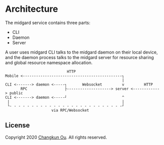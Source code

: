 # Architecture

The midgard service contains three parts:

- CLI
- Daemon
- Server

A user uses midgard CLI talks to the midgard daemon on their local device,
and the daemon process talks to the midgard server for resource sharing
and global resource namespace allocation.

<!-- https://en.wikipedia.org/wiki/Box-drawing_character -->
```
                            HTTP
Mobile <---------------------------------------------┐
                                                     |
CLI <-------> daemon <-----┐       Websocket         v         HTTP 
       RPC                 ├--------------------> server <------------> public
CLI <-------> daemon <-----┘                         ^
 |                                                   |
 └- - - - - - - - - - - - - - - - - - - - - - - - - -┘
                     via RPC/Websocket
```

## License

Copyright 2020 [Changkun Ou](https://changkun.de). All rights reserved.